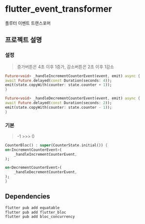 # flutter_event_transformer

플루터 이벤트 트랜스포머

## 프로젝트 설명

### 설정

> 증가버튼은 4초 이후 1증가, 감소버튼은 2초 이후 1감소

```dart
Future<void> _handleIncrementCounterEvent(event, emit) async {
await Future.delayed(const Duration(seconds: 4));
emit(state.copyWith(counter: state.counter + 1));
}

Future<void> _handleDecrementCounterEvent(event, emit) async {
await Future.delayed(const Duration(seconds: 2));
emit(state.copyWith(counter: state.counter - 1));
}
```

### 기본

> -1 >>> 0

```dart
CounterBloc() : super(CounterState.initial()) {
on<IncrementCounterEvent>(
    _handleIncrementCounterEvent,
);

on<DecrementCounterEvent>(
    _handleDecrementCounterEvent,
);
}
```

## Dependencies

```bash
flutter pub add equatable
flutter pub add flutter_bloc
flutter pub add bloc_concurrency
```
